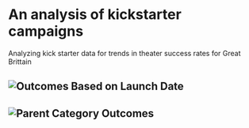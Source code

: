 # An analysis of kickstarter campaigns
 Analyzing kick starter data for trends in theater success rates for Great Brittain
## ![Outcomes Based on Launch Date](https://user-images.githubusercontent.com/79231355/111010692-de048480-835c-11eb-9a99-583b96befc3e.png)
## ![Parent Category Outcomes](https://user-images.githubusercontent.com/79231355/111010693-df35b180-835c-11eb-8e98-9cdde64ad4b2.png)
